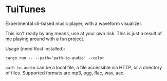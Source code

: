 # TuiTunes

Experimental cli-based music player, with a waveform visualizer.

This isn't ready by any means, use at your own risk. This is just a result of me playing around with a fun project.

Usage (need Rust installed):

```
cargo run -- --path='path-to-audio' --color
```

`path-to-audio` can be a local file, a file accessible via HTTP, or a directory of files.
Supported formats are mp3, ogg, flac, wav, aac.

